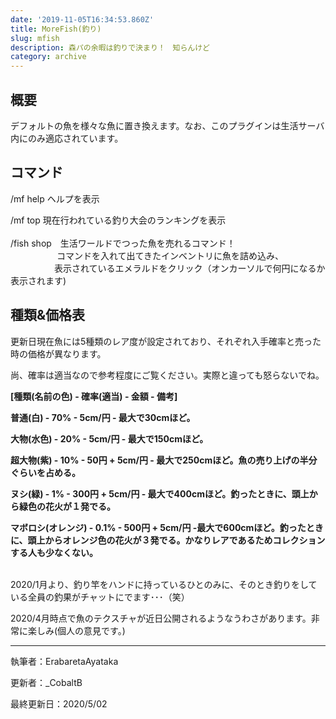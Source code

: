 ```yaml
---
date: '2019-11-05T16:34:53.860Z'
title: MoreFish(釣り)
slug: mfish
description: 森パの余暇は釣りで決まり！　知らんけど
category: archive
---
```

## 概要

デフォルトの魚を様々な魚に置き換えます。なお、このプラグインは生活サーバ内にのみ適応されています。

## コマンド

/mf help	ヘルプを表示

/mf top	現在行われている釣り大会のランキングを表示\
\
/fish shop　生活ワールドでつった魚を売れるコマンド！\
　　　　　 コマンドを入れて出てきたインベントリに魚を詰め込み、\
　　　　　表示されているエメラルドをクリック（オンカーソルで何円になるか表示されます)

## 種類&価格表

更新日現在魚には5種類のレア度が設定されており、それぞれ入手確率と売った時の価格が異なります。

尚、確率は適当なので参考程度にご覧ください。実際と違っても怒らないでね。

**\[種類(名前の色) - 確率(適当) - 金額 - 備考]**

**普通(白) - 70% - 5cm/円 - 最大で30cmほど。**

**大物(水色) - 20% - 5cm/円 - 最大で150cmほど。**

**超大物(紫) - 10% - 50円 + 5cm/円 - 最大で250cmほど。魚の売り上げの半分ぐらいを占める。**

**ヌシ(緑) - 1% - 300円 + 5cm/円 - 最大で400cmほど。釣ったときに、頭上から緑色の花火が１発でる。**

**マボロシ(オレンジ) - 0.1% - 500円 + 5cm/円 -最大で600cmほど。釣ったときに、頭上からオレンジ色の花火が３発でる。かなりレアであるためコレクションする人も少なくない。**

\
2020/1月より、釣り竿をハンドに持っているひとのみに、そのとき釣りをしている全員の釣果がチャットにでます･･･（笑）

2020/4月時点で魚のテクスチャが近日公開されるようなうわさがあります。非常に楽しみ(個人の意見です。)

- - -

執筆者：ErabaretaAyataka

更新者：_CobaltB

最終更新日：2020/5/02
